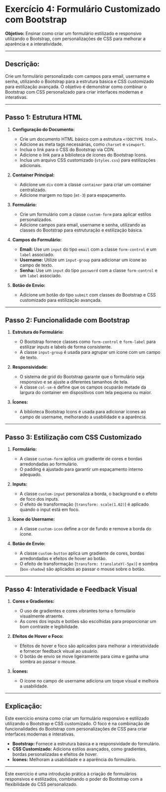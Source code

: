 # Exercício 4: Formulário Customizado com Bootstrap

**Objetivo:** Ensinar como criar um formulário estilizado e responsivo utilizando o Bootstrap, com personalizações de CSS para melhorar a aparência e a interatividade.

---

## Descrição:

Crie um formulário personalizado com campos para email, username e senha, utilizando o Bootstrap para a estrutura básica e CSS customizado para estilização avançada. O objetivo é demonstrar como combinar o Bootstrap com CSS personalizado para criar interfaces modernas e interativas.

---

## Passo 1: Estrutura HTML

1. **Configuração do Documento:**
   - Crie um documento HTML básico com a estrutura `<!DOCTYPE html>`.
   - Adicione as meta tags necessárias, como `charset` e `viewport`.
   - Inclua o link para o CSS do Bootstrap via CDN.
   - Adicione o link para a biblioteca de ícones do Bootstrap Icons.
   - Inclua um arquivo CSS customizado (`styles.css`) para estilizações adicionais.

2. **Container Principal:**
   - Adicione um `div` com a classe `container` para criar um container centralizado.
   - Adicione margem no topo (`mt-3`) para espaçamento.

3. **Formulário:**
   - Crie um formulário com a classe `custom-form` para aplicar estilos personalizados.
   - Adicione campos para email, username e senha, utilizando as classes do Bootstrap para estruturação e estilização básica.

4. **Campos do Formulário:**
   - **Email:** Use um `input` do tipo `email` com a classe `form-control` e um `label` associado.
   - **Username:** Utilize um `input-group` para adicionar um ícone ao campo de texto.
   - **Senha:** Use um `input` do tipo `password` com a classe `form-control` e um `label` associado.

5. **Botão de Envio:**
   - Adicione um botão do tipo `submit` com classes do Bootstrap e CSS customizado para estilização avançada.

---

## Passo 2: Funcionalidade com Bootstrap

1. **Estrutura do Formulário:**
   - O Bootstrap fornece classes como `form-control` e `form-label` para estilizar inputs e labels de forma consistente.
   - A classe `input-group` é usada para agrupar um ícone com um campo de texto.

2. **Responsividade:**
   - O sistema de grid do Bootstrap garante que o formulário seja responsivo e se ajuste a diferentes tamanhos de tela.
   - A classe `col-sm-6` define que os campos ocuparão metade da largura do container em dispositivos com tela pequena ou maior.

3. **Ícones:**
   - A biblioteca Bootstrap Icons é usada para adicionar ícones ao campo de username, melhorando a usabilidade e a aparência.

---

## Passo 3: Estilização com CSS Customizado

1. **Formulário:**
   - A classe `custom-form` aplica um gradiente de cores e bordas arredondadas ao formulário.
   - O padding é ajustado para garantir um espaçamento interno adequado.

2. **Inputs:**
   - A classe `custom-input` personaliza a borda, o background e o efeito de foco dos inputs.
   - O efeito de transformação (`transform: scale(1.02)`) é aplicado quando o input está em foco.

3. **Ícone do Username:**
   - A classe `custom-icon` define a cor de fundo e remove a borda do ícone.

4. **Botão de Envio:**
   - A classe `custom-button` aplica um gradiente de cores, bordas arredondadas e efeitos de hover ao botão.
   - O efeito de transformação (`transform: translateY(-5px)`) e sombra (`box-shadow`) são aplicados ao passar o mouse sobre o botão.

---

## Passo 4: Interatividade e Feedback Visual

1. **Cores e Gradientes:**
   - O uso de gradientes e cores vibrantes torna o formulário visualmente atraente.
   - As cores dos inputs e botões são escolhidas para proporcionar um bom contraste e legibilidade.

2. **Efeitos de Hover e Foco:**
   - Efeitos de hover e foco são aplicados para melhorar a interatividade e fornecer feedback visual ao usuário.
   - O botão de envio se move ligeiramente para cima e ganha uma sombra ao passar o mouse.

3. **Ícones:**
   - O ícone no campo de username adiciona um toque visual e melhora a usabilidade.

---

## Explicação:

Este exercício ensina como criar um formulário responsivo e estilizado utilizando o Bootstrap e CSS customizado. O foco é na combinação de funcionalidades do Bootstrap com personalizações de CSS para criar interfaces modernas e interativas.

- **Bootstrap:** Fornece a estrutura básica e a responsividade do formulário.
- **CSS Customizado:** Adiciona estilos avançados, como gradientes, bordas personalizadas e efeitos de hover.
- **Ícones:** Melhoram a usabilidade e a aparência do formulário.

---

Este exercício é uma introdução prática à criação de formulários responsivos e estilizados, combinando o poder do Bootstrap com a flexibilidade do CSS personalizado.